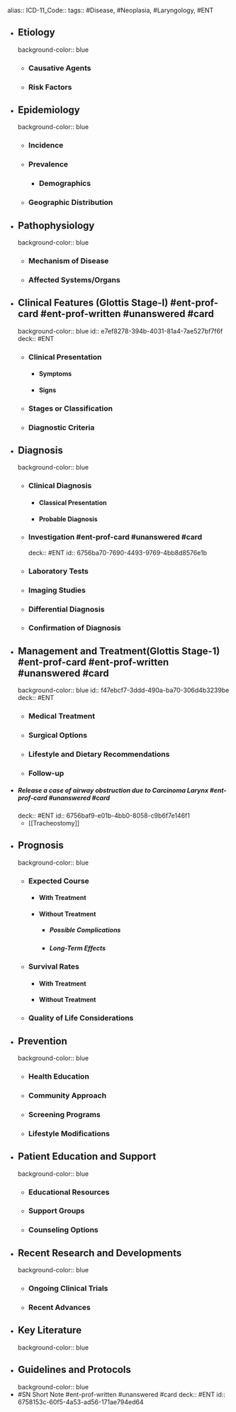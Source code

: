 alias::
ICD-11_Code::
tags:: #Disease, #Neoplasia, #Laryngology, #ENT

- ## Etiology
  background-color:: blue
  - ### Causative Agents
  - ### Risk Factors
- ## Epidemiology
  background-color:: blue
  - ### Incidence
  - ### Prevalence
    - ### Demographics
  - ### Geographic Distribution
- ## Pathophysiology
  background-color:: blue
  - ### Mechanism of Disease
  - ### Affected Systems/Organs
- ## Clinical Features (Glottis Stage-I) #ent-prof-card #ent-prof-written #unanswered #card
  background-color:: blue
  id:: e7ef8278-394b-4031-81a4-7ae527bf7f6f
  deck:: #ENT
  - ### Clinical Presentation
    - #### Symptoms
    - #### Signs
  - ### Stages or Classification
  - ### Diagnostic Criteria
- ## Diagnosis
  background-color:: blue
  - ### Clinical Diagnosis
    - #### Classical Presentation
    - #### Probable Diagnosis
  - ### Investigation #ent-prof-card #unanswered #card
    deck:: #ENT
    id:: 6756ba70-7690-4493-9769-4bb8d8576e1b
  - ### Laboratory Tests
  - ### Imaging Studies
  - ### Differential Diagnosis
  - ### Confirmation of Diagnosis
- ## Management and Treatment(Glottis Stage-1) #ent-prof-card #ent-prof-written #unanswered #card
  background-color:: blue
  id:: f47ebcf7-3ddd-490a-ba70-306d4b3239be
  deck:: #ENT
  - ### Medical Treatment
  - ### Surgical Options
  - ### Lifestyle and Dietary Recommendations
  - ### Follow-up
- ##### Release a case of airway obstruction due to Carcinoma Larynx #ent-prof-card #unanswered #card
  deck:: #ENT
  id:: 6756baf9-e01b-4bb0-8058-c9b6f7e146f1
  - [[Tracheostomy]]
- ## Prognosis
  background-color:: blue
  - ### Expected Course
    - #### With Treatment
    - #### Without Treatment
      - ##### Possible Complications
      - ##### Long-Term Effects
  - ### Survival Rates
    - #### With Treatment
    - #### Without Treatment
  - ### Quality of Life Considerations
- ## Prevention
  background-color:: blue
  - ### Health Education
  - ### Community Approach
  - ### Screening Programs
  - ### Lifestyle Modifications
- ## Patient Education and Support
  background-color:: blue
  - ### Educational Resources
  - ### Support Groups
  - ### Counseling Options
- ## Recent Research and Developments
  background-color:: blue
  - ### Ongoing Clinical Trials
  - ### Recent Advances
- ## Key Literature
  background-color:: blue
- ## Guidelines and Protocols
  background-color:: blue
- #SN Short Note #ent-prof-written #unanswered #card
  deck:: #ENT
  id:: 6758153c-60f5-4a53-ad56-171ae794ed64
